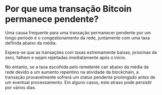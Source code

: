 # Por que uma transação Bitcoin permanece pendente?

Uma causa frequente para uma transação permanecer pendente por um longo período é o congestionamento da rede, juntamente com uma taxa definida abaixo da média.

Espera-se que as transações com taxas extremamente baixas, próximas de zero, falhem e sejam rejeitadas imediatamente após o início.

No entanto, se a taxa escolhida pelo remetente cair abaixo da média da rede devido a um aumento repentino na atividade da blockchain, a transação provavelmente sofrerá um status pendente prolongado antes de um eventual processamento. Em alguns casos, este atraso pode persistir por vários dias.
